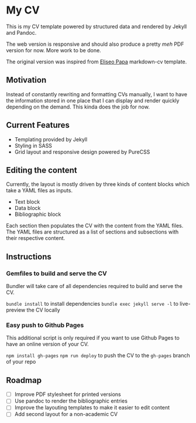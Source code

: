 # My CV

This is my CV template powered by structured data and rendered by Jekyll and Pandoc.

The web version is responsive and should also produce a pretty *meh* PDF version for now. More work to be done.

The original version was inspired from [Eliseo Papa](https://elipapa.github.io) markdown-cv template.

## Motivation

Instead of constantly rewriting and formatting CVs manually, I want to have the information stored in one place that I can display and render quickly depending on the demand. This kinda does the job for now.

## Current Features

- Templating provided by Jekyll
- Styling in SASS
- Grid layout and responsive design powered by PureCSS

## Editing the content

Currently, the layout is mostly driven by three kinds of content blocks which take a YAML files as inputs.

- Text block
- Data block
- Bibliographic block

Each section then populates the CV with the content from the YAML files. The YAML files are structured as a list of sections and subsections with their respective content.

## Instructions

### Gemfiles to build and serve the CV

Bundler will take care of all dependencies required to build and serve the CV.

`bundle install` to install dependencies
`bundle exec jekyll serve -l` to live-preview the CV locally

### Easy push to Github Pages

This additional script is only required if you want to use Github Pages to have an online version of your CV.

`npm install gh-pages`
`npm run deploy` to push the CV to the `gh-pages` branch of your repo

## Roadmap

- [ ] Improve PDF stylesheet for printed versions
- [ ] Use pandoc to render the bibliographic entries
- [ ] Improve the layouting templates to make it easier to edit content
- [ ] Add second layout for a non-academic CV
